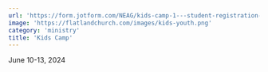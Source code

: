 ```yaml
---
url: 'https://form.jotform.com/NEAG/kids-camp-1---student-registration-'
image: 'https://flatlandchurch.com/images/kids-youth.png'
category: 'ministry'
title: 'Kids Camp'
---
```


June 10-13, 2024
